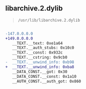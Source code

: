 ## libarchive.2.dylib

> `/usr/lib/libarchive.2.dylib`

```diff

-147.0.0.0.0
+149.0.0.0.0
   __TEXT.__text: 0xe1a64
   __TEXT.__auth_stubs: 0x10c0
   __TEXT.__const: 0x932c
   __TEXT.__cstring: 0x9cb0
-  __TEXT.__unwind_info: 0xb98
+  __TEXT.__unwind_info: 0xba8
   __DATA_CONST.__got: 0x30
   __DATA_CONST.__const: 0x1a10
   __AUTH_CONST.__auth_got: 0x860

```
